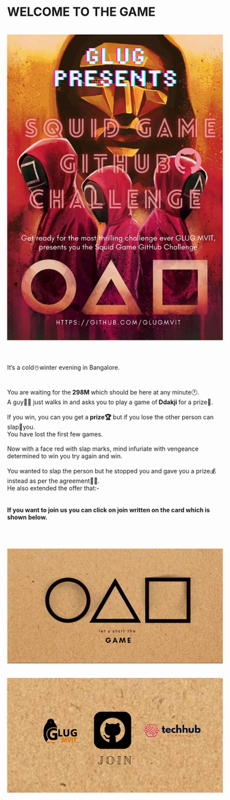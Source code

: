 # WELCOME TO THE GAME 
<br/>![poster](https://github.com/shreyan55/assets/blob/main/WhatsApp%20Image%202022-01-22%20at%2014.02.04.jpeg)<br/>
<br/>
<br/>
<br/>
It’s a cold☃️winter evening in Bangalore.<br/>
<br/>
<br/>
You are waiting for the<b> 298M </b>which should be here at any minute🕐.<br/>
A guy👨‍💼 just walks in and asks you to play a game of<b> Ddakji </b> for a prize🎁.<br/><br/>
If you win, you can you get a<b> prize🏆</b> but if you lose the other person can slap👋you. <br/>
You have lost the first few games.
<br/>
<br/>
Now with a face red with slap marks, mind infuriate  with vengeance determined to win you try again and win.<br/><br/>
You wanted to slap the person but he stopped you and gave you a prize💰instead as per the agreement🤝🏼.<br/>
He also extended the offer that:-<br/><br/><br/>
<b> If you want to join us you can click on join written on the card which is shown below.</b><br/>
<br/>
<br/>
<br/>


![Challenge card1](https://github.com/shreyan55/assets/blob/main/1.png)
<br/>
<br/>

[![Registration](https://github.com/shreyan55/assets/blob/main/2.png)](https://forms.gle/CpaDHYTSViwzVuxc9)
